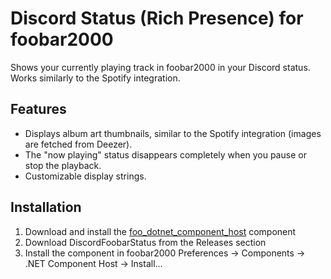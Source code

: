 # Discord Status (Rich Presence) for foobar2000

Shows your currently playing track in foobar2000 in your Discord status. Works similarly to the Spotify integration.

## Features
- Displays album art thumbnails, similar to the Spotify integration (images are fetched from Deezer).
- The "now playing" status disappears completely when you pause or stop the playback.
- Customizable display strings.

## Installation
1. Download and install the [foo_dotnet_component_host](https://github.com/TheQwertiest/foo_dotnet_component_host) component
2. Download DiscordFoobarStatus from the Releases section
3. Install the component in foobar2000 Preferences -> Components -> .NET Component Host -> Install...